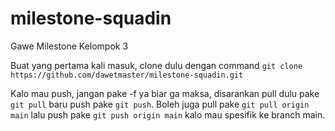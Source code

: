 # milestone-squadin

Gawe Milestone Kelompok 3

Buat yang pertama kali masuk, clone dulu dengan command `git clone https://github.com/dawetmaster/milestone-squadin.git`

Kalo mau push, jangan pake -f ya biar ga maksa, disarankan pull dulu pake `git pull` baru push pake `git push`.
Boleh juga pull pake `git pull origin main` lalu push pake `git push origin main` kalo mau spesifik ke branch main.

